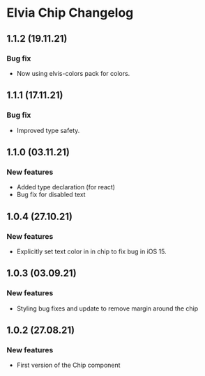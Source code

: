 # Elvia Chip Changelog

## 1.1.2 (19.11.21)

### Bug fix

- Now using elvis-colors pack for colors.

## 1.1.1 (17.11.21)

### Bug fix

- Improved type safety.

## 1.1.0 (03.11.21)

### New features

- Added type declaration (for react)
- Bug fix for disabled text

## 1.0.4 (27.10.21)

### New features

- Explicitly set text color in in chip to fix bug in iOS 15.

## 1.0.3 (03.09.21)

### New features

- Styling bug fixes and update to remove margin around the chip

## 1.0.2 (27.08.21)

### New features

- First version of the Chip component
